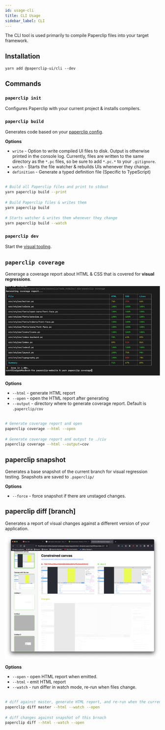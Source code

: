 ```yaml
---
id: usage-cli
title: CLI Usage
sidebar_label: CLI
---
```


The CLI tool is used primarily to compile Paperclip files into your target framework.

## Installation

`yarn add @paperclip-ui/cli --dev`

## Commands

### `paperclip init`

Configures Paperclip with your current project & installs compilers.

### `paperclip build`

Generates code based on your [paperclip config](configure-paperclip.md).

**Options**

- `write` - Option to write compiled UI files to disk. Output is otherwise printed in the console log. Currently, files are written to the same directory as the `*.pc` files, so be sure to add `*.pc.*` to your `.gitignore`.
- `watch` - Starts the file watcher & rebuilds UIs whenever they change.
- `definition` - Generate a typed definition file (Specific to TypeScript)

```sh

# Build all Paperclip files and print to stdout
yarn paperclip build --print

# Build Paperclip files & writes them
yarn paperclip build

# Starts watcher & writes them whenever they change
yarn paperclip build --watch
```

### `paperclip dev`

Start the [visual tooling](visual-tooling.md).

## `paperclip coverage`

Generage a coverage report about HTML & CSS that is covered for **visual regressions**.

![alt coverage report](./assets/coverage-report.png)

**Options**

- `--html` - generate HTML report
- `--open` - open the HTML report after generating
- `--output` - directory where to generate coverage report. Default is `.paperclip/cov`

```sh

# Generate coverage report and open
paperclip coverage --html --open

# Generate coverage report and output to ./civ
paperclip coverage --html --output=cov
```

## paperclip snapshot

Generates a base snapshot of the current branch for visual regression testing. Snapshots are saved to `.paperclip/`

**Options**

- `--force` - force snapshot if there are unstaged changes.

## paperclip diff [branch]

Generates a report of visual changes against a different version of your
application.

![alt diff screenshot](./assets/visual-regression-ui.png)

**Options**

- `--open` - open HTML report when emitted.
- `--html` - emit HTML report
- `--watch` - run differ in watch mode, re-run when files change.

```sh

# diff against master, generate HTML report, and re-run when the current branch changes
paperclip diff master --html --watch --open

# diff changes against snapshot of this brnach
paperclip diff --html --watch --open
```
